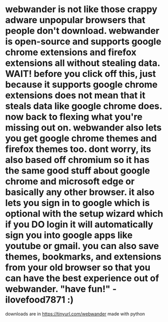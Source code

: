 # webwander is not like those crappy adware unpopular browsers that people don't download. webwander is open-source and supports google chrome extensions and firefox extensions all without stealing data. WAIT! before you click off this, just because it supports google chrome extensions does not mean that it steals data like google chrome does. now back to flexing what you're missing out on. webwander also lets you get google chrome themes and firefox themes too. dont worry, its also based off chromium so it has the same good stuff about google chrome and microsoft edge or basically any other browser. it also lets you sign in to google which is optional with the setup wizard which if you DO login it will automatically sign you into google apps like youtube or gmail. you can also save themes, bookmarks, and extensions from your old browser so that you can have the best experience out of webwander. "have fun!" - ilovefood7871 :)
downloads are in https://tinyurl.com/webwander
made with python
